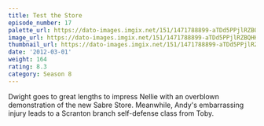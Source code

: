 ```yaml
---
title: Test the Store
episode_number: 17
palette_url: https://dato-images.imgix.net/151/1471788899-aTDd5PPjlRZBQHKHoI1VXatzV8c.jpg?ixlib=rb-1.1.0&ch=DPR%2CWidth&auto=enhance&palette=json
image_url: https://dato-images.imgix.net/151/1471788899-aTDd5PPjlRZBQHKHoI1VXatzV8c.jpg?ixlib=rb-1.1.0&ch=DPR%2CWidth&auto=compress%2Cformat&w=500
thumbnail_url: https://dato-images.imgix.net/151/1471788899-aTDd5PPjlRZBQHKHoI1VXatzV8c.jpg?ixlib=rb-1.1.0&ch=DPR%2CWidth&auto=enhance&w=500&h=280&fit=crop&fm=jpg
date: '2012-03-01'
weight: 164
rating: 8.3
category: Season 8
---
```


Dwight goes to great lengths to impress Nellie with an overblown demonstration of the new Sabre Store. Meanwhile, Andy's embarrassing injury leads to a Scranton branch self-defense class from Toby.